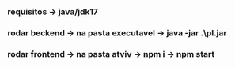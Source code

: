 ### requisitos -> java/jdk17

### rodar beckend -> na pasta executavel -> java -jar .\pl.jar
### rodar frontend -> na pasta atviv -> npm i -> npm start
